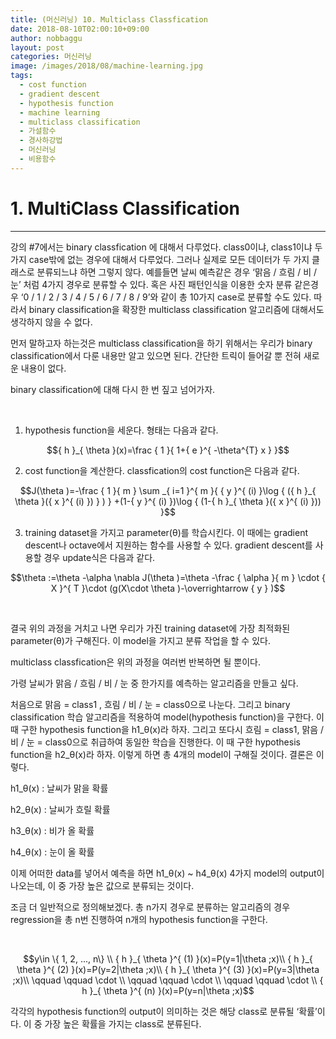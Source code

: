 ```yaml
---
title: (머신러닝) 10. Multiclass Classfication
date: 2018-08-10T02:00:10+09:00
author: nobbaggu
layout: post
categories: 머신러닝
image: /images/2018/08/machine-learning.jpg
tags:
  - cost function
  - gradient descent
  - hypothesis function
  - machine learning
  - multiclass classification
  - 가설함수
  - 경사하강법
  - 머신러닝
  - 비용함수
---
```

# 1. MultiClass Classification

* * *

강의 #7에서는 binary classfication 에 대해서 다루었다. class0이냐, class1이냐 두 가지 case밖에 없는 경우에 대해서 다루었다. 그러나 실제로 모든 데이터가 두 가지 클래스로 분류되느냐 하면 그렇지 않다. 예를들면 날씨 예측같은 경우 &#8216;맑음 / 흐림 / 비 / 눈&#8217; 처럼 4가지 경우로 분류할 수 있다. 혹은 사진 패턴인식을 이용한 숫자 분류 같은경우 &#8216;0 / 1 / 2 / 3 / 4 / 5 / 6 / 7 / 8 / 9&#8217;와 같이 총 10가지 case로 분류할 수도 있다. 따라서 binary classification을 확장한 multiclass classification 알고리즘에 대해서도 생각하지 않을 수 없다.

먼저 말하고자 하는것은 multiclass classification을 하기 위해서는 우리가 binary classification에서 다룬 내용만 알고 있으면 된다. 간단한 트릭이 들어갈 뿐 전혀 새로운 내용이 없다.

binary classification에 대해 다시 한 번 짚고 넘어가자.

&nbsp;

  1. hypothesis function을 세운다. 형태는 다음과 같다.

$${ h }_{ \theta }(x)=\frac { 1 }{ 1+{ e }^{ -\theta^{T} x } }$$ 

2. cost function을 계산한다. classfication의 cost function은 다음과 같다.

$$J(\theta )=-\frac { 1 }{ m } \sum _{ i=1 }^{ m }{ { y }^{ (i) }\log { ({ h }_{ \theta }({ x }^{ (i) }) } ) } +(1-{ y }^{ (i) })\log { (1-{ h }_{ \theta }({ x }^{ (i) })) }$$ 

3. training dataset을 가지고 parameter(θ)를 학습시킨다. 이 때에는 gradient descent나 octave에서 지원하는 함수를 사용할 수 있다. gradient descent를 사용할 경우 update식은 다음과 같다.

$$\theta :=\theta -\alpha \nabla J(\theta )=\theta -\frac { \alpha }{ m } \cdot { X }^{ T }\cdot (g(X\cdot \theta )-\overrightarrow { y } )$$ 

&nbsp;

결국 위의 과정을 거치고 나면 우리가 가진 training dataset에 가장 최적화된 parameter(θ)가 구해진다. 이 model을 가지고 분류 작업을 할 수 있다.

multiclass classfication은 위의 과정을 여러번 반복하면 될 뿐이다.

가령 날씨가 맑음 / 흐림 / 비 / 눈 중 한가지를 예측하는 알고리즘을 만들고 싶다.

처음으로 맑음 = class1 , 흐림 / 비 / 눈 = class0으로 나눈다. 그리고 binary classification 학습 알고리즘을 적용하여 model(hypothesis function)을 구한다. 이 때 구한 hypothesis function을 h1\_θ(x)라 하자. 그리고 또다시 흐림 = class1, 맑음 / 비 / 눈 = class0으로 취급하여 동일한 학습을 진행한다. 이 때 구한 hypothesis function을 h2\_θ(x)라 하자. 이렇게 하면 총 4개의 model이 구해질 것이다. 결론은 이렇다.

h1_θ(x) : 날씨가 맑을 확률

h2_θ(x) : 날씨가 흐릴 확률

h3_θ(x) : 비가 올 확률

h4_θ(x) : 눈이 올 확률

이제 어떠한 data를 넣어서 예측을 하면 h1\_θ(x) ~ h4\_θ(x) 4가지 model의 output이 나오는데, 이 중 가장 높은 값으로 분류되는 것이다.

조금 더 일반적으로 정의해보겠다. 총 n가지 경우로 분류하는 알고리즘의 경우 regression을 총 n번 진행하여 n개의 hypothesis function을 구한다.

&nbsp;

$$y\in \{ 1, 2, ..., n\} \\ { h }_{ \theta }^{ (1) }(x)=P(y=1|\theta ;x)\\ { h }_{ \theta }^{ (2) }(x)=P(y=2|\theta ;x)\\ { h }_{ \theta }^{ (3) }(x)=P(y=3|\theta ;x)\\ \qquad \qquad \cdot \\ \qquad \qquad \cdot \\ \qquad \qquad \cdot \\ { h }_{ \theta }^{ (n) }(x)=P(y=n|\theta ;x)$$ 

각각의 hypothesis function의 output이 의미하는 것은 해당 class로 분류될 &#8216;확률&#8217;이다. 이 중 가장 높은 확률을 가지는 class로 분류된다.